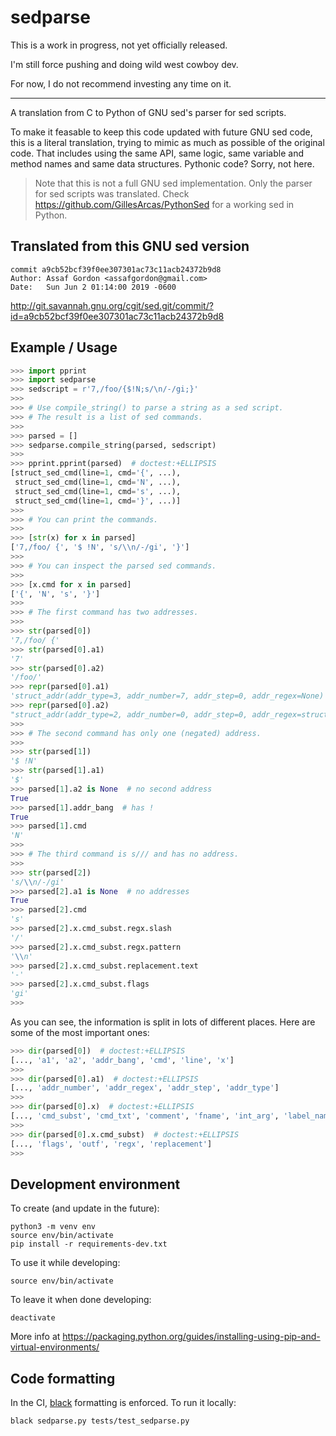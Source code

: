 # sedparse

This is a work in progress, not yet officially released.

I'm still force pushing and doing wild west cowboy dev.

For now, I do not recommend investing any time on it.

----

A translation from C to Python of GNU sed's parser for sed scripts.

To make it feasable to keep this code updated with future GNU sed code, this is a literal translation, trying to mimic as much as possible of the original code. That includes using the same API, same logic, same variable
and method names and same data structures. Pythonic code? Sorry, not here.

> Note that this is not a full GNU sed implementation.
> Only the parser for sed scripts was translated.
> Check https://github.com/GillesArcas/PythonSed for a working sed in Python.


## Translated from this GNU sed version

    commit a9cb52bcf39f0ee307301ac73c11acb24372b9d8
    Author: Assaf Gordon <assafgordon@gmail.com>
    Date:   Sun Jun 2 01:14:00 2019 -0600

http://git.savannah.gnu.org/cgit/sed.git/commit/?id=a9cb52bcf39f0ee307301ac73c11acb24372b9d8


## Example / Usage

```python
>>> import pprint
>>> import sedparse
>>> sedscript = r'7,/foo/{$!N;s/\n/-/gi;}'
>>>
>>> # Use compile_string() to parse a string as a sed script.
>>> # The result is a list of sed commands.
>>>
>>> parsed = []
>>> sedparse.compile_string(parsed, sedscript)
>>>
>>> pprint.pprint(parsed)  # doctest:+ELLIPSIS
[struct_sed_cmd(line=1, cmd='{', ...),
 struct_sed_cmd(line=1, cmd='N', ...),
 struct_sed_cmd(line=1, cmd='s', ...),
 struct_sed_cmd(line=1, cmd='}', ...)]
>>>
>>> # You can print the commands.
>>>
>>> [str(x) for x in parsed]
['7,/foo/ {', '$ !N', 's/\\n/-/gi', '}']
>>>
>>> # You can inspect the parsed sed commands.
>>>
>>> [x.cmd for x in parsed]
['{', 'N', 's', '}']
>>>
>>> # The first command has two addresses.
>>>
>>> str(parsed[0])
'7,/foo/ {'
>>> str(parsed[0].a1)
'7'
>>> str(parsed[0].a2)
'/foo/'
>>> repr(parsed[0].a1)
'struct_addr(addr_type=3, addr_number=7, addr_step=0, addr_regex=None)'
>>> repr(parsed[0].a2)
"struct_addr(addr_type=2, addr_number=0, addr_step=0, addr_regex=struct_regex(slash='/', pattern='foo', flags=''))"
>>>
>>> # The second command has only one (negated) address.
>>>
>>> str(parsed[1])
'$ !N'
>>> str(parsed[1].a1)
'$'
>>> parsed[1].a2 is None  # no second address
True
>>> parsed[1].addr_bang  # has !
True
>>> parsed[1].cmd
'N'
>>>
>>> # The third command is s/// and has no address.
>>>
>>> str(parsed[2])
's/\\n/-/gi'
>>> parsed[2].a1 is None  # no addresses
True
>>> parsed[2].cmd
's'
>>> parsed[2].x.cmd_subst.regx.slash
'/'
>>> parsed[2].x.cmd_subst.regx.pattern
'\\n'
>>> parsed[2].x.cmd_subst.replacement.text
'-'
>>> parsed[2].x.cmd_subst.flags
'gi'
>>>
```

As you can see, the information is split in lots of different places. Here are some of the most important ones:

```python
>>> dir(parsed[0])  # doctest:+ELLIPSIS
[..., 'a1', 'a2', 'addr_bang', 'cmd', 'line', 'x']
>>>
>>> dir(parsed[0].a1)  # doctest:+ELLIPSIS
[..., 'addr_number', 'addr_regex', 'addr_step', 'addr_type']
>>>
>>> dir(parsed[0].x)  # doctest:+ELLIPSIS
[..., 'cmd_subst', 'cmd_txt', 'comment', 'fname', 'int_arg', 'label_name']
>>>
>>> dir(parsed[0].x.cmd_subst)  # doctest:+ELLIPSIS
[..., 'flags', 'outf', 'regx', 'replacement']
>>>
```

## Development environment

To create (and update in the future):

    python3 -m venv env
    source env/bin/activate
    pip install -r requirements-dev.txt

To use it while developing:

    source env/bin/activate

To leave it when done developing:

    deactivate

More info at https://packaging.python.org/guides/installing-using-pip-and-virtual-environments/


## Code formatting

In the CI, [black](https://github.com/psf/black) formatting is enforced. To run it locally:

    black sedparse.py tests/test_sedparse.py
